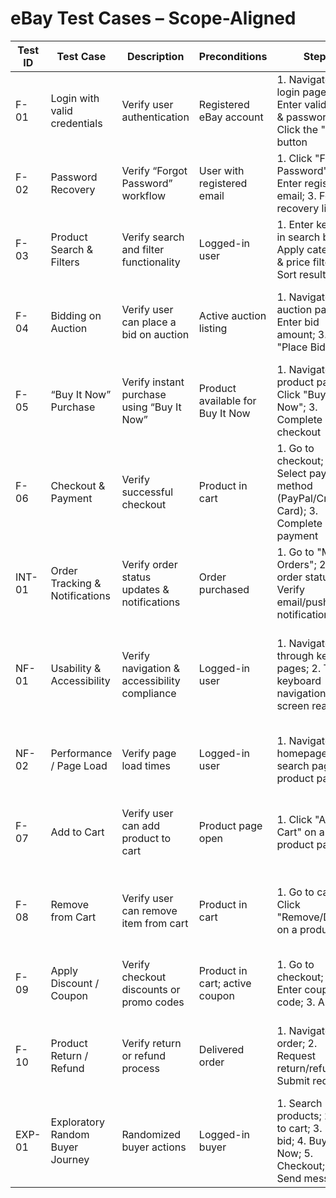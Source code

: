# eBay Test Cases – Scope-Aligned

| Test ID | Test Case                        | Description                                      | Preconditions          | Steps | Expected Result | Type | Priority |
|---------|---------------------------------|--------------------------------------------------|-----------------------|-------|----------------|------|----------|
| F-01   | Login with valid credentials     | Verify user authentication                       | Registered eBay account | 1. Navigate to login page; 2. Enter valid email & password; 3. Click the "Login" button | User successfully logged in | Functional / Manual / Automation | Critical |
| F-02   | Password Recovery                | Verify “Forgot Password” workflow                | User with registered email | 1. Click "Forgot Password"; 2. Enter registered email; 3. Follow recovery link | Password reset email sent; user can reset password | Functional / Manual | High |
| F-03   | Product Search & Filters         | Verify search and filter functionality          | Logged-in user | 1. Enter keyword in search bar; 2. Apply category & price filters; 3. Sort results | Results match search & filters | Functional / Manual / Automation | Critical |
| F-04   | Bidding on Auction               | Verify user can place a bid on auction          | Active auction listing | 1. Navigate to auction page; 2. Enter bid amount; 3. Click "Place Bid" | Bid accepted; confirmation displayed; bid reflected in listing | Functional / Manual / Automation | Critical |
| F-05   | “Buy It Now” Purchase            | Verify instant purchase using “Buy It Now”      | Product available for Buy It Now | 1. Navigate to product page; 2. Click "Buy It Now"; 3. Complete checkout | Order confirmed immediately; payment processed | Functional / Manual / Automation | Critical |
| F-06   | Checkout & Payment               | Verify successful checkout                       | Product in cart | 1. Go to checkout; 2. Select payment method (PayPal/Credit Card); 3. Complete payment | Order confirmation displayed; payment successful | Functional / Manual / Automation | Critical |
| INT-01 | Order Tracking & Notifications   | Verify order status updates & notifications     | Order purchased | 1. Go to "My Orders"; 2. View order status; 3. Verify email/push/SMS notification | Correct status displayed; notifications received | Integration / Manual | High |
| NF-01  | Usability & Accessibility        | Verify navigation & accessibility compliance    | Logged-in user | 1. Navigate through key pages; 2. Test keyboard navigation & screen reader | Pages navigable via keyboard; elements accessible; text readable | Non-Functional / Manual | Medium |
| NF-02  | Performance / Page Load          | Verify page load times                           | Logged-in user | 1. Navigate to homepage, search page, product page | Pages load within acceptable threshold (e.g., <3s) | Non-Functional / Manual / Automation | High |
| F-07   | Add to Cart                       | Verify user can add product to cart             | Product page open | 1. Click "Add to Cart" on a product page | Product appears in cart with correct quantity and price | Functional / Manual / Automation | Critical |
| F-08   | Remove from Cart                  | Verify user can remove item from cart           | Product in cart | 1. Go to cart; 2. Click "Remove/Delete" on a product | Product removed; cart updates correctly; totals recalculated | Functional / Manual / Automation | Critical |
| F-09   | Apply Discount / Coupon           | Verify checkout discounts or promo codes        | Product in cart; active coupon | 1. Go to checkout; 2. Enter coupon code; 3. Apply | Discount applied; total price updated correctly | Functional / Manual / Automation | Medium |
| F-10   | Product Return / Refund           | Verify return or refund process                 | Delivered order | 1. Navigate to order; 2. Request return/refund; 3. Submit request | Return request processed; refund issued correctly | Functional / Manual / Automation | High |
| EXP-01 | Exploratory Random Buyer Journey  | Randomized buyer actions                        | Logged-in buyer | 1. Search products; 2. Add to cart; 3. Place bid; 4. Buy It Now; 5. Checkout; 6. Send messages | No crashes; all flows behave correctly; defects logged | Exploratory / Manual | Medium |
